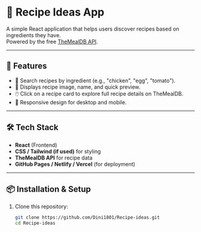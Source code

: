 # 🍳 Recipe Ideas App

A simple React application that helps users discover recipes based on ingredients they have.  
Powered by the free [TheMealDB API](https://www.themealdb.com/api.php).

---

## 🚀 Features
- 🔎 Search recipes by ingredient (e.g., "chicken", "egg", "tomato").
- 📸 Displays recipe image, name, and quick preview.
- 🖱️ Click on a recipe card to explore full recipe details on TheMealDB.
- 📱 Responsive design for desktop and mobile.

---

## 🛠️ Tech Stack
- **React** (Frontend)
- **CSS / Tailwind (if used)** for styling
- **TheMealDB API** for recipe data
- **GitHub Pages / Netlify / Vercel** (for deployment)

---

## 📦 Installation & Setup

1. Clone this repository:
   ```bash
   git clone https://github.com/Dini1801/Recipe-ideas.git
   cd Recipe-ideas
